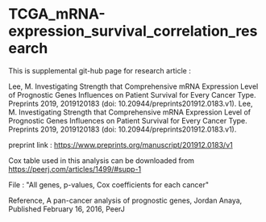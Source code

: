 # TCGA_mRNA-expression_survival_correlation_research

This is supplemental git-hub page for research article :

Lee, M. Investigating Strength that Comprehensive mRNA Expression Level of Prognostic Genes Influences on Patient Survival for Every Cancer Type. Preprints 2019, 2019120183 (doi: 10.20944/preprints201912.0183.v1). Lee, M. Investigating Strength that Comprehensive mRNA Expression Level of Prognostic Genes Influences on Patient Survival for Every Cancer Type. Preprints 2019, 2019120183 (doi: 10.20944/preprints201912.0183.v1).

preprint link : https://www.preprints.org/manuscript/201912.0183/v1


Cox table used in this analysis can be downloaded
from https://peerj.com/articles/1499/#supp-1 

File : "All genes, p-values, Cox coefficients for each cancer"

Reference, A pan-cancer analysis of prognostic genes, Jordan Anaya, Published February 16, 2016, PeerJ
